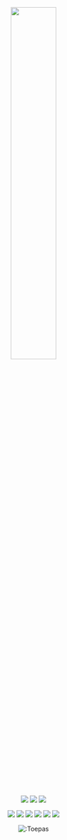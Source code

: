 <p align=center>
  <a href="https://discord.com/users/951617639808114738"><img src="https://lanyard-profile-readme.vercel.app/api/951617639808114738" width=45%></a>
</p>

<p align="center">
  <a href="https://discord.com/users/951617639808114738"><img src="https://img.shields.io/github/followers/Toepas?style=for-the-badge"></img></a>
  <a href="https://discord.com/users/951617639808114738"><img src="https://img.shields.io/github/stars/Toepas?style=for-the-badge"></img></a>
  <a href="https://Toepas.com"><img src="https://img.shields.io/website?down_message=toepas.com%20is%20down%21&style=for-the-badge&up_message=Toepas.com%20is%20up%21&url=https%3A%2F%2Fwww.Toepas.com"></img></a>
</p>

<p align="center">
  <a href="https://discord.com/users/951617639808114738"><img src="https://img.shields.io/badge/python-3670A0?style=for-the-badge&logo=python&logoColor=ffdd54"></a>
  <a href="https://discord.com/users/951617639808114738"><img src="https://img.shields.io/badge/Go-00ADD8?style=for-the-badge&logo=go&logoColor=white"></a>
  <a href="https://github.com.Toepas"><img src="https://img.shields.io/badge/SvelteKit-FF3E00?style=for-the-badge&logo=Svelte&logoColor=white"></a>
  <a href="https://discord.com/users/951617639808114738"><img src="https://img.shields.io/badge/Sass-CC6699?style=for-the-badge&logo=sass&logoColor=white"></a>
  <a href="https://discord.com/users/951617639808114738"><img src="https://img.shields.io/badge/javascript-%23323330.svg?style=for-the-badge&logo=javascript&logoColor=%23F7DF1E"></a>
  <a href="https://discord.com/users/951617639808114738"><img src="https://img.shields.io/badge/typescript-%23007ACC.svg?style=for-the-badge&logo=typescript&logoColor=white"></a>
</p>

<p align="center"><img src="https://count.getloli.com/get/@:Toepas" alt=":Toepas" /></p>
